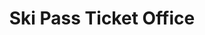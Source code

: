 ---
title: "Ski Pass Ticket Office"
url: /macot-la-plagne/ski-pass-ticket-office-place-de-la-cheminee/
shop: billet
---